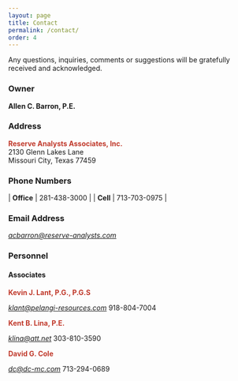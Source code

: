 ```yaml
---
layout: page
title: Contact
permalink: /contact/
order: 4
---
```

Any questions, inquiries, comments or suggestions will be gratefully received and acknowledged.

### Owner

**Allen C. Barron, P.E.**

### Address

<span style="color:#c0392b">**Reserve Analysts Associates, Inc.**</span>  
2130 Glenn Lakes Lane  
Missouri City, Texas 77459  

### Phone Numbers

| **Office** | 281-438-3000 |
| **Cell**   | 713-703-0975 |

### Email Address

[*acbarron@reserve-analysts.com*](mailto:acbarron@reserve-analysts.com)

### Personnel
#### Associates

<span style="color:#c0392b">**Kevin J. Lant, P.G., P.G.S**</span>

[*klant@pelangi-resources.com*](mailto:klant@pelangi-resources.com)
918-804-7004

<span style="color:#c0392b">**Kent B. Lina, P.E.**</span>

[*klina@att.net*](mailto:klina@att.net)
303-810-3590

<span style="color:#c0392b">**David G. Cole**</span>

[*dc@dc-mc.com*](mailto:dc@dc-mc.com)
713-294-0689


<!-- ### Personnel -->
<!-- #### Associates: -->
<!-- * <span style="color:#c0392b">**Kevin J. Lant, P.G., P.G.S**</span>   -->
<!-- 	[klant@pelangi-resources.com](mailto:klant@pelangi-resources.com)   -->
<!-- 	918-804-7004 -->

<!-- *  <span style="color:#c0392b">**Kent B. Lina, P.E.**</span>   -->
<!-- 	[klina@att.net](mailto:klina@att.net)   -->
<!-- 	303-810-3590 -->

<!-- *  <span style="color:#c0392b">**Dennis W. Rohan**</span>   -->
<!-- 	[d.rohan@comcast.net](mailto:d.rohan@comcast.net)   -->
<!-- 	713-206-8112 -->
 
